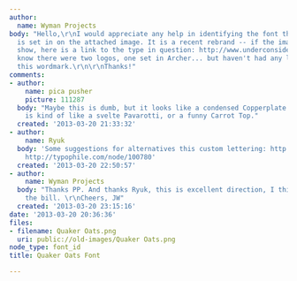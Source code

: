 ```yaml
---
author:
  name: Wyman Projects
body: "Hello,\r\nI would appreciate any help in identifying the font that \"QUAKER\"
  is set in on the attached image. It is a recent rebrand -- if the image doesn't
  show, here is a link to the type in question: http://www.underconsideration.com/brandnew/archives/dr_quaker_and_mr_quaker.php\r\n\r\nI
  know there were two logos, one set in Archer... but haven't had any luck identifying
  this wordmark.\r\n\r\nThanks!"
comments:
- author:
    name: pica pusher
    picture: 111287
  body: "Maybe this is dumb, but it looks like a condensed Copperplate Gothic\u2014which
    is kind of like a svelte Pavarotti, or a funny Carrot Top."
  created: '2013-03-20 21:33:32'
- author:
    name: Ryuk
  body: 'Some suggestions for alternatives this custom lettering: http://typophile.com/node/99912,
    http://typophile.com/node/100780'
  created: '2013-03-20 22:50:57'
- author:
    name: Wyman Projects
  body: "Thanks PP. And thanks Ryuk, this is excellent direction, I think Memo fits
    the bill. \r\nCheers, JW"
  created: '2013-03-20 23:15:16'
date: '2013-03-20 20:36:36'
files:
- filename: Quaker Oats.png
  uri: public://old-images/Quaker Oats.png
node_type: font_id
title: Quaker Oats Font

---
```

